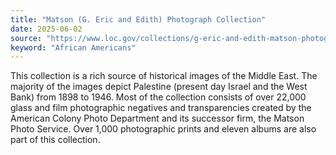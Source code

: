 ```yaml
---
title: "Matson (G. Eric and Edith) Photograph Collection"
date: 2025-06-02
source: "https://www.loc.gov/collections/g-eric-and-edith-matson-photographs/about-this-collection/"
keyword: "African Americans"
---
```


This collection is a rich source of historical images of the Middle East. The majority of the images depict Palestine (present day Israel and the West Bank) from 1898 to 1946. Most of the collection consists of over 22,000 glass and film photographic negatives and transparencies created by the American Colony Photo Department and its successor firm, the Matson Photo Service. Over 1,000 photographic prints and eleven albums are also part of this collection.

